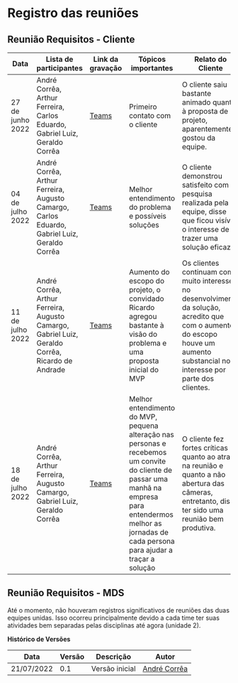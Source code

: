 # Registro das reuniões

## Reunião Requisitos - Cliente

| Data             | Lista de participantes                                                                           | Link da gravação                                                                                                                       | Tópicos importantes                                                                                                                                                                                            | Relato do Cliente                                                                                                                                                               |
| ---------------- | ------------------------------------------------------------------------------------------------ | -------------------------------------------------------------------------------------------------------------------------------------- | -------------------------------------------------------------------------------------------------------------------------------------------------------------------------------------------------------------- | ------------------------------------------------------------------------------------------------------------------------------------------------------------------------------- |
| 27 de junho 2022 | André Corrêa, Arthur Ferreira, Carlos Eduardo, Gabriel Luiz, Geraldo Corrêa                      | [Teams](https://unbbr-my.sharepoint.com/:f:/g/personal/200014447_aluno_unb_br/EnlV9aALxOdLg52rGZh7oQMBfodlsL8x4qqjlm8FjiZ0MA?e=dRMmVO) | Primeiro contato com o cliente                                                                                                                                                                                 | O cliente saiu bastante animado quanto à proposta de projeto, aparentemente gostou da equipe.                                                                                   |
| 04 de julho 2022 | André Corrêa, Arthur Ferreira, Augusto Camargo, Carlos Eduardo, Gabriel Luiz, Geraldo Corrêa     | [Teams](https://unbbr-my.sharepoint.com/:f:/g/personal/200014447_aluno_unb_br/EnlV9aALxOdLg52rGZh7oQMBfodlsL8x4qqjlm8FjiZ0MA?e=X52guK) | Melhor entendimento do problema e possíveis soluções                                                                                                                                                           | O cliente demonstrou satisfeito com a pesquisa realizada pela equipe, disse que ficou visível o interesse de trazer uma solução eficaz.                                         |
| 11 de julho 2022 | André Corrêa, Arthur Ferreira, Augusto Camargo, Gabriel Luiz, Geraldo Corrêa, Ricardo de Andrade | [Teams](https://unbbr-my.sharepoint.com/:f:/g/personal/200014447_aluno_unb_br/EnlV9aALxOdLg52rGZh7oQMBfodlsL8x4qqjlm8FjiZ0MA?e=p9Fcgs) | Aumento do escopo do projeto, o convidado Ricardo agregou bastante à visão do problema e uma proposta inicial do MVP                                                                                           | Os clientes continuam com muito interesse no desenvolvimento da solução, acredito que com o aumento do escopo houve um aumento substancial no interesse por parte dos clientes. |
| 18 de julho 2022 | André Corrêa, Arthur Ferreira, Augusto Camargo, Gabriel Luiz, Geraldo Corrêa                     | [Teams](https://unbbr-my.sharepoint.com/:f:/g/personal/200014447_aluno_unb_br/EnlV9aALxOdLg52rGZh7oQMBfodlsL8x4qqjlm8FjiZ0MA)          | Melhor entendimento do MVP, pequena alteração nas personas e recebemos um convite do cliente de passar uma manhã na empresa para entendermos melhor as jornadas de cada persona para ajudar a traçar a solução | O cliente fez fortes críticas quanto ao atraso na reunião e quanto a não abertura das câmeras, entretanto, disse ter sido uma reunião bem produtiva.                            |

## Reunião Requisitos - MDS

<p>Até o momento, não houveram registros significativos de reuniões das duas equipes unidas. Isso ocorreu principalmente devido a cada time ter suas atividades bem separadas pelas disciplinas até agora (unidade 2). </p>

**Histórico de Versões**

| Data       | Versão | Descrição      | Autor                                         |
| ---------- | ------ | -------------- | --------------------------------------------- |
| 21/07/2022 | 0.1    | Versão inicial | [André Corrêa](https://github.com/dartmol203) |

